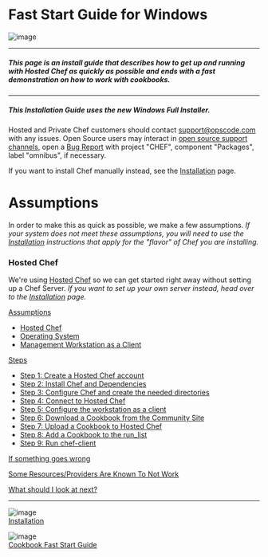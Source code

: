 Fast Start Guide for Windows
============================

  

![image](../attachments/19071092/21463244.png)

* * * * *

##### This page is an install guide that describes how to get up and running with Hosted Chef as quickly as possible and ends with a fast demonstration on how to work with cookbooks.

* * * * *

##### This Installation Guide uses the *new* Windows Full Installer.

Hosted and Private Chef customers should contact
[support@opscode.com](mailto:support@opscode.com) with any issues. Open
Source users may interact in [open source support
channels](Support.html "Support"), open a [Bug
Report](http://tickets.opscode.com/secure/Dashboard.jspa) with project
"CHEF", component "Packages", label "omnibus", if necessary.

If you want to install Chef manually instead, see the
[Installation](Installation.html "Installation") page.

  

Assumptions
===========

In order to make this as quick as possible, we make a few assumptions.
*If your system does not meet these assumptions, you will need to use
the* *[Installation](Installation.html "Installation")* *instructions
that apply for the "flavor" of Chef you are installing.*

### Hosted Chef

We're using [Hosted Chef](http://www.opscode.com/hosted-chef/) so we can
get started right away without setting up a Chef Server. *If you want to
set up your own server instead, head over to the
[Installation](Installation.html "Installation") page.*

  

[Assumptions](#FastStartGuideforWindows-Assumptions)

-   [Hosted Chef](#FastStartGuideforWindows-HostedChef)
-   [Operating System](#FastStartGuideforWindows-OperatingSystem)
-   [Management Workstation as a
    Client](#FastStartGuideforWindows-ManagementWorkstationasaClient)

[Steps](#FastStartGuideforWindows-Steps)

-   [Step 1: Create a Hosted Chef
    account](#FastStartGuideforWindows-Step1%3ACreateaHostedChefaccount)
-   [Step 2: Install Chef and
    Dependencies](#FastStartGuideforWindows-Step2%3AInstallChefandDependencies)
-   [Step 3: Configure Chef and create the needed
    directories](#FastStartGuideforWindows-Step3%3AConfigureChefandcreatetheneededdirectories)
-   [Step 4: Connect to Hosted
    Chef](#FastStartGuideforWindows-Step4%3AConnecttoHostedChef)
-   [Step 5: Configure the workstation as a
    client](#FastStartGuideforWindows-Step5%3AConfiguretheworkstationasaclient)
-   [Step 6: Download a Cookbook from the Community
    Site](#FastStartGuideforWindows-Step6%3ADownloadaCookbookfromtheCommunitySite)
-   [Step 7: Upload a Cookbook to Hosted
    Chef](#FastStartGuideforWindows-Step7%3AUploadaCookbooktoHostedChef)
-   [Step 8: Add a Cookbook to the
    run\_list](#FastStartGuideforWindows-Step8%3AAddaCookbooktotherunlist)
-   [Step 9: Run
    chef-client](#FastStartGuideforWindows-Step9%3ARunchefclient)

[If something goes
wrong](#FastStartGuideforWindows-Ifsomethinggoeswrong)

[Some Resources/Providers Are Known To Not
Work](#FastStartGuideforWindows-SomeResources%2FProvidersAreKnownToNotWork)

[What should I look at
next?](#FastStartGuideforWindows-WhatshouldIlookatnext%3F)

* * * * *

![image](../attachments/19071092/21463053.png)   
[Installation](Installation.html "Installation")

![image](../attachments/19071092/21463052.png)   
[Cookbook Fast Start
Guide](Cookbook%20Fast%20Start%20Guide.html "Cookbook Fast Start Guide")

  
  

  
